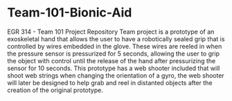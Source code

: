 # Team-101-Bionic-Aid
EGR 314 - Team 101 Project Repository
Team project is a prototype of an exoskeletal hand that allows the user to have a robotically sealed grip that is controlled by wires embedded in the glove. These wires are reeled in when the pressure sensor is pressurized for 5 seconds, allowing the user to grip the object with control until the release of the hand after pressurizing the sensor for 10 seconds.
This prototype has a web shooter included that will shoot web strings when changing the orientation of a gyro, the web shooter will later be designed to help grab and reel in distanted objects after the creation of the original prototype.
